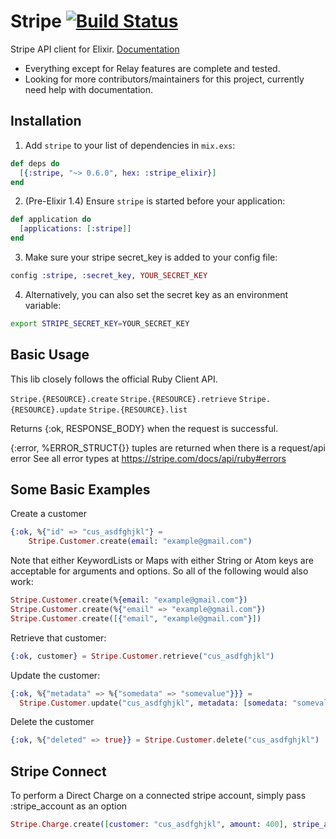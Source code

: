 # Stripe [![Build Status](https://semaphoreci.com/api/v1/sikanhe/stripe-elixir/branches/master/badge.svg)](https://semaphoreci.com/sikanhe/stripe-elixir) #

Stripe API client for Elixir. [Documentation](https://hexdocs.pm/stripe_elixir/api-reference.html)
- Everything except for Relay features are complete and tested.
- Looking for more contributors/maintainers for this project, currently need help with documentation.

## Installation

  1. Add `stripe` to your list of dependencies in `mix.exs`:

```elixir
def deps do
  [{:stripe, "~> 0.6.0", hex: :stripe_elixir}]
end
```

  2. (Pre-Elixir 1.4) Ensure `stripe` is started before your application:

```elixir
def application do
  [applications: [:stripe]]
end
``` 

  3. Make sure your stripe secret_key is added to your config file:

```elixir
config :stripe, :secret_key, YOUR_SECRET_KEY
```

  4. Alternatively, you can also set the secret key as an environment variable:

```bash
export STRIPE_SECRET_KEY=YOUR_SECRET_KEY
```

## Basic Usage

This lib closely follows the official Ruby Client API.

`Stripe.{RESOURCE}.create`
`Stripe.{RESOURCE}.retrieve`
`Stripe.{RESOURCE}.update`
`Stripe.{RESOURCE}.list`

Returns {:ok, RESPONSE_BODY} when the request is successful.

{:error, %ERROR_STRUCT{}} tuples are returned when there is a request/api error
See all error types at https://stripe.com/docs/api/ruby#errors

## Some Basic Examples 
Create a customer
 
```elixir 
{:ok, %{"id" => "cus_asdfghjkl"} =
    Stripe.Customer.create(email: "example@gmail.com")
```
       
Note that either KeywordLists or Maps with either String or Atom keys are acceptable for arguments and options. So all of the following would also work: 
   

```elixir 
Stripe.Customer.create(%{email: "example@gmail.com"}) 
Stripe.Customer.create(%{"email" => "example@gmail.com"}) 
Stripe.Customer.create([{"email", "example@gmail.com"}]) 
```

Retrieve that customer: 
```elixir   
{:ok, customer} = Stripe.Customer.retrieve("cus_asdfghjkl")
``` 

Update the customer: 
```elixir 
{:ok, %{"metadata" => %{"somedata" => "somevalue"}}} = 
  Stripe.Customer.update("cus_asdfghjkl", metadata: [somedata: "somevalue"])
```
    
Delete the customer 

```elixir 
{:ok, %{"deleted" => true}} = Stripe.Customer.delete("cus_asdfghjkl")
```
    
## Stripe Connect 
   
To perform a Direct Charge on a connected stripe account, simply pass :stripe_account as an option 
  
```elixir 
Stripe.Charge.create([customer: "cus_asdfghjkl", amount: 400], stripe_account: "acct_sOMeAcCountId")
```